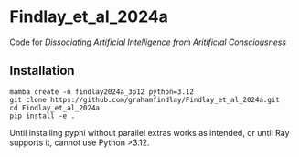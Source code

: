 # Findlay_et_al_2024a
Code for _Dissociating Artificial Intelligence from Aritificial Consciousness_

## Installation

```
mamba create -n findlay2024a_3p12 python=3.12
git clone https://github.com/grahamfindlay/Findlay_et_al_2024a.git
cd Findlay_et_al_2024a
pip install -e .
```
Until installing pyphi without parallel extras works as intended, or until Ray supports it, cannot use Python >3.12.
